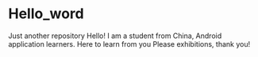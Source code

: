 # Hello_word
Just another repository
Hello! I am a student from China, Android application learners. Here to learn from you
Please exhibitions, thank you!
